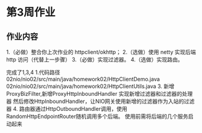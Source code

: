 # 第3周作业


## 作业内容


1.（必做）整合你上次作业的 httpclient/okhttp；
2.（选做）使用 netty 实现后端 http 访问（代替上一步骤）
3.（必做）实现过滤器。
4.（选做）实现路由。

完成了1,3,4
1.代码路径
02nio/nio02/src/main/java/homework02/HttpClientDemo.java
02nio/nio02/src/main/java/homework02/HttpClientUtils.java
3.
新增ProxyBizFilter,新增ProxyHttpInboundHandler 实现新增过滤器和过滤器的处理器
然后修改HttpInboundHandler，让NIO网关使用新增的过滤器作为入站的过滤器
4.
路由器通过HttpOutboundHandler调用，使用RandomHttpEndpointRouter随机调用多个后端。
使用前需将后端的几个服务启动起来